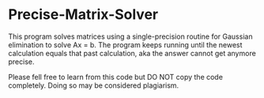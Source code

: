 # Precise-Matrix-Solver
This program solves matrices using a single-precision routine for Gaussian elimination to solve Ax = b. The program keeps running until the newest calculation equals that past calculation, aka the answer cannot get anymore precise.

Please fell free to learn from this code but DO NOT copy the code completely. Doing so may be considered plagiarism.
